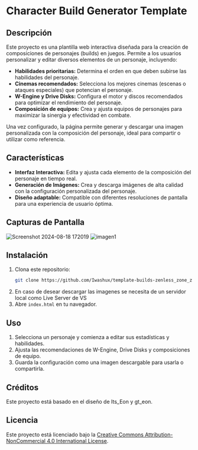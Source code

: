# Character Build Generator Template

## Descripción

Este proyecto es una plantilla web interactiva diseñada para la creación de composiciones de personajes (builds) en juegos. Permite a los usuarios personalizar y editar diversos elementos de un personaje, incluyendo:

- **Habilidades prioritarias:** Determina el orden en que deben subirse las habilidades del personaje.
- **Cinemas recomendados:** Selecciona los mejores cinemas (escenas o ataques especiales) que potencian el personaje.
- **W-Engine y Drive Disks:** Configura el motor y discos recomendados para optimizar el rendimiento del personaje.
- **Composición de equipos:** Crea y ajusta equipos de personajes para maximizar la sinergia y efectividad en combate.

Una vez configurado, la página permite generar y descargar una imagen personalizada con la composición del personaje, ideal para compartir o utilizar como referencia.

## Características

- **Interfaz Interactiva:** Edita y ajusta cada elemento de la composición del personaje en tiempo real.
- **Generación de Imágenes:** Crea y descarga imágenes de alta calidad con la configuración personalizada del personaje.
- **Diseño adaptable:** Compatible con diferentes resoluciones de pantalla para una experiencia de usuario óptima.

## Capturas de Pantalla

![Screenshot 2024-08-18 172019](https://github.com/user-attachments/assets/e0677be2-32ab-4427-bb69-5cefa6410ad3)
![imagen1](https://github.com/user-attachments/assets/f9ad605f-ce43-4fbc-9000-2fd43882ef2c)

## Instalación

1. Clona este repositorio:
   ```bash
   git clone https://github.com/Iwashux/template-builds-zenless_zone_zero.git
   ```
2. En caso de desear descargar las imagenes se necesita de un servidor local como Live Server de VS
3. Abre `index.html` en tu navegador.

## Uso

1. Selecciona un personaje y comienza a editar sus estadísticas y habilidades.
2. Ajusta las recomendaciones de W-Engine, Drive Disks y composiciones de equipo.
3. Guarda la configuración como una imagen descargable para usarla o compartirla.

## Créditos

Este proyecto está basado en el diseño de Its_Eon y gt_eon.

## Licencia

Este proyecto está licenciado bajo la [Creative Commons Attribution-NonCommercial 4.0 International License](https://creativecommons.org/licenses/by-nc/4.0/).

